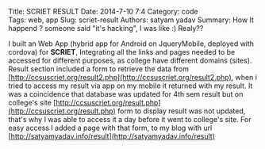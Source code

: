 Title: SCRIET RESULT
Date: 2014-7-10 7:4
Category: code  
Tags: web, app
Slug: scriet-result
Authors: satyam yadav
Summary: How It happend ? someone said "it's hacking", I was like :) Realy??

I built an Web App (hybrid app for Android on JqueryMobile, deployed with cordova) for **SCRIET**, Integrating all the links and pages needed to be accessed for different purposes, as college have different domains (sites).
Result section included a form to retrieve the data from [http://ccsuscriet.org/result2.php](http://ccsuscriet.org/result2.php), when i tried to access my result via app on my mobile it returned with my result.
It was a coincidence that  database was updated for 4th sem result but on college's site [http://ccsuscriet.org/result.php](http://ccsuscriet.org/result.php) form to display result was not updated, that's why I was able to access it a day before it went to college's site.
For easy access I added a page with that form, to my blog with url [http://satyamyadav.info/result](http://satyamyadav.info/result)
